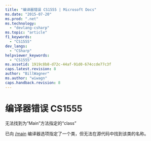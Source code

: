 ```yaml
---
title: "编译器错误 CS1555 | Microsoft Docs"
ms.date: "2015-07-20"
ms.prod: ".net"
ms.technology: 
  - "devlang-csharp"
ms.topic: "article"
f1_keywords: 
  - "CS1555"
dev_langs: 
  - "CSharp"
helpviewer_keywords: 
  - "CS1555"
ms.assetid: 1919c8b8-d72c-44af-91d0-674ccde77c3f
caps.latest.revision: 8
author: "BillWagner"
ms.author: "wiwagn"
caps.handback.revision: 8
---
```

# 编译器错误 CS1555
无法找到为“Main”方法指定的“class”  
  
 已向 [\/main](../../csharp/language-reference/compiler-options/main-compiler-option.md) 编译器选项指定了一个类，但无法在源代码中找到该类的名称。